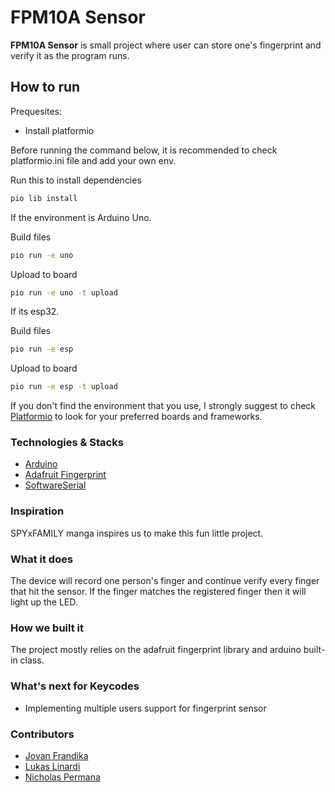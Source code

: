 # FPM10A Sensor 

**FPM10A Sensor** is small project where user can store one's fingerprint and verify it as the program runs.

## How to run

Prequesites:
- Install platformio

Before running the command below, it is recommended to check platformio.ini file and add your own env.

Run this to install dependencies
```bash
pio lib install
```
If the environment is Arduino Uno.

Build files
```bash
pio run -e uno 
```

Upload to board 
```bash
pio run -e uno -t upload 
```

If its esp32.

Build files
```bash
pio run -e esp 
```

Upload to board 
```bash
pio run -e esp -t upload 
```

If you don't find the environment that you use, I strongly suggest to check [Platformio](https://platformio.org/) to look for your preferred boards and frameworks.

### Technologies & Stacks
- [Arduino](https://www.arduino.cc/)
- [Adafruit Fingerprint](https://learn.adafruit.com/adafruit-optical-fingerprint-sensor)
- [SoftwareSerial](https://www.arduino.cc/en/Reference/softwareSerial)

### Inspiration
SPYxFAMILY manga inspires us to make this fun little project.

### What it does
The device will record one person's finger and continue verify every finger that hit the sensor. If the finger matches the registered finger then it will light up the LED.

### How we built it
The project mostly relies on the adafruit fingerprint library and arduino built-in class. 

### What's next for Keycodes
- Implementing multiple users support for fingerprint sensor 

### Contributors
- [Jovan Frandika](https://github.com/uriella)
- [Lukas Linardi](https://www.instagram.com/lukas.linardi/)
- [Nicholas Permana](https://www.instagram.com/nnicholasp/)
